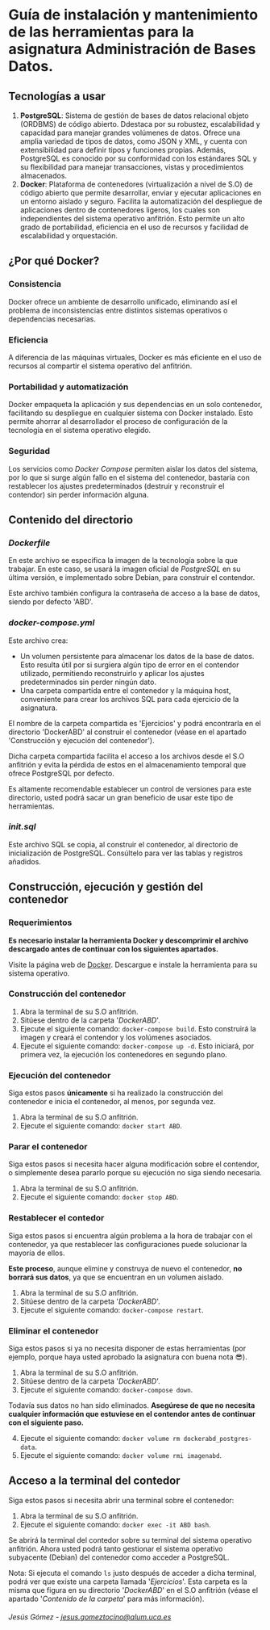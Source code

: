# Guía de instalación y mantenimiento de las herramientas para la asignatura Administración de Bases Datos.

## Tecnologías a usar

1. **PostgreSQL**: Sistema de gestión de bases de datos relacional objeto (ORDBMS) de código abierto. Ddestaca por su robustez, escalabilidad y capacidad para manejar grandes volúmenes de datos. Ofrece una amplia variedad de tipos de datos, como JSON y XML, y cuenta con extensibilidad para definir tipos y funciones propias. Además, PostgreSQL es conocido por su conformidad con los estándares SQL y su flexibilidad para manejar transacciones, vistas y procedimientos almacenados.
2. **Docker**: Plataforma de contenedores (virtualización a nivel de S.O) de código abierto que permite desarrollar, enviar y ejecutar aplicaciones en un entorno aislado y seguro. Facilita la automatización del despliegue de aplicaciones dentro de contenedores ligeros, los cuales son independientes del sistema operativo anfitrión. Esto permite un alto grado de portabilidad, eficiencia en el uso de recursos y facilidad de escalabilidad y orquestación.

## ¿Por qué Docker?

### Consistencia

Docker ofrece un ambiente de desarrollo unificado, eliminando así el problema de inconsistencias entre distintos sistemas operativos o dependencias necesarias.

### Eficiencia

A diferencia de las máquinas virtuales, Docker es más eficiente en el uso de recursos al compartir el sistema operativo del anfitrión.

### Portabilidad y automatización

Docker empaqueta la aplicación y sus dependencias en un solo contenedor, facilitando su despliegue en cualquier sistema con Docker instalado. Esto permite ahorrar al desarrollador el proceso de configuración de la tecnología en el sistema operativo elegido.

### Seguridad

Los servicios como _Docker Compose_ permiten aislar los datos del sistema, por lo que si surge algún fallo en el sistema del contenedor, bastaría con restablecer los ajustes predeterminados (destruir y reconstruir el contendor) sin perder información alguna.

## Contenido del directorio

### _Dockerfile_

En este archivo se especifica la imagen de la tecnología sobre la que trabajar. En este caso, se usará la imagen oficial de _PostgreSQL_ en su última versión, e implementado sobre Debian, para construir el contendor.

Este archivo también configura la contraseña de acceso a la base de datos, siendo por defecto 'ABD'.

### _docker-compose.yml_

Este archivo crea:

- Un volumen persistente para almacenar los datos de la base de datos. Esto resulta útil por si surgiera algún tipo de error en el contendor utilizado, permitiendo reconstruirlo y aplicar los ajustes predeterminados sin perder ningún dato.
- Una carpeta compartida entre el contenedor y la máquina host, conveniente para crear los archivos SQL para cada ejercicio de la asignatura.

El nombre de la carpeta compartida es 'Ejercicios' y podrá encontrarla en el directorio 'DockerABD' al construir el contenedor (véase en el apartado 'Construcción y ejecución del contenedor').

Dicha carpeta compartida facilita el acceso a los archivos desde el S.O anfitrión y evita la pérdida de estos en el almacenamiento temporal que ofrece PostgreSQL por defecto.

Es altamente recomendable establecer un control de versiones para este directorio, usted podrá sacar un gran beneficio de usar este tipo de herramientas.

### _init.sql_

Este archivo SQL se copia, al construir el contenedor, al directorio de inicialización de PostgreSQL. Consúltelo para ver las tablas y registros añadidos.

## Construcción, ejecución y gestión del contenedor

### Requerimientos

**Es necesario instalar la herramienta Docker y descomprimir el archivo descargado antes de continuar con los siguientes apartados.**

Visite la página web de [Docker](https://docs.docker.com/get-docker/). Descargue e instale la herramienta para su sistema operativo.

### Construcción del contenedor

1. Abra la terminal de su S.O anfitrión.
2. Sitúese dentro de la carpeta '_DockerABD_'.
3. Ejecute el siguiente comando: `docker-compose build`. Esto construirá la imagen y creará el contendor y los volúmenes asociados.
4. Ejecute el siguiente comando: `docker-compose up -d`. Esto iniciará, por primera vez, la ejecución los contenedores en segundo plano.

### Ejecución del contenedor

Siga estos pasos **únicamente** si ha realizado la construcción del contenedor e inicia el contenedor, al menos, por segunda vez.

1. Abra la terminal de su S.O anfitrión.
2. Ejecute el siguiente comando: `docker start ABD`.

### Parar el contenedor

Siga estos pasos si necesita hacer alguna modificación sobre el contendor, o simplemente desea pararlo porque su ejecución no siga siendo necesaria.

1. Abra la terminal de su S.O anfitrión.
2. Ejecute el siguiente comando: `docker stop ABD`.

### Restablecer el contedor

Siga estos pasos si encuentra algún problema a la hora de trabajar con el contenedor, ya que restablecer las configuraciones puede solucionar la mayoría de ellos.

**Este proceso**, aunque elimine y construya de nuevo el contenedor, **no borrará sus datos**, ya que se encuentran en un volumen aislado.

1. Abra la terminal de su S.O anfitrión.
2. Sitúese dentro de la carpeta '_DockerABD_'.
3. Ejecute el siguiente comando: `docker-compose restart`.

### Eliminar el contenedor

Siga estos pasos si ya no necesita disponer de estas herramientas (por ejemplo, porque haya usted aprobado la asignatura con buena nota 😎).

1. Abra la terminal de su S.O anfitrión.
2. Sitúese dentro de la carpeta '_DockerABD_'.
3. Ejecute el siguiente comando: `docker-compose down`.

Todavía sus datos no han sido eliminados. **Asegúrese de que no necesita cualquier información que estuviese en el contendor antes de continuar con el siguiente paso.**

4. Ejecute el siguiente comando: `docker volume rm dockerabd_postgres-data`.
5. Ejecute el siguiente comando: `docker volume rmi imagenabd`.

## Acceso a la terminal del contedor

Siga estos pasos si necesita abrir una terminal sobre el contenedor:

1. Abra la terminal de su S.O anfitrión.
2. Ejecute el siguiente comando: `docker exec -it ABD bash`.

Se abrirá la terminal del contedor sobre su terminal del sistema operativo anfitrión. Ahora usted podrá tanto gestionar el sistema operativo subyacente (Debian) del contenedor como acceder a PostgreSQL.

Nota: Si ejecuta el comando `ls` justo después de acceder a dicha terminal, podrá ver que existe una carpeta llamada '_Ejercicios_'. Esta carpeta es la misma que figura en su directorio '_DockerABD_' en el S.O anfitrión (véase el apartado '_Contenido de la carpeta_' para más información).

###### Jesús Gómez - jesus.gomeztocino@alum.uca.es
